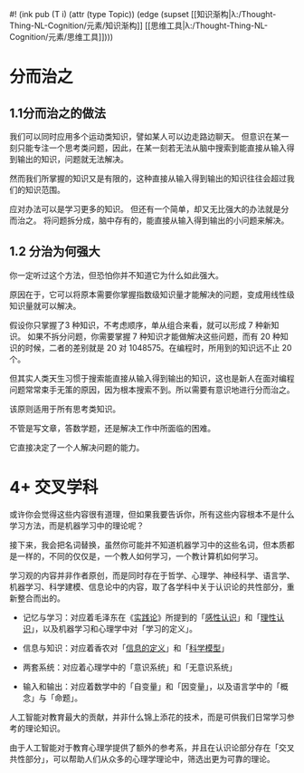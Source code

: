 #! (ink pub (T i) (attr (type Topic)) (edge (supset [[知识渐构|λ:/Thought-Thing-NL-Cognition/元素/知识渐构]] [[思维工具|λ:/Thought-Thing-NL-Cognition/元素/思维工具]])))

# 分而治之

## 1.1分而治之的做法

我们可以同时应用多个运动类知识，譬如某人可以边走路边聊天。 但意识在某一刻只能专注一个思考类问题，因此，在某一刻若无法从脑中搜索到能直接从输入得到输出的知识，问题就无法解决。

然而我们所掌握的知识又是有限的，这种直接从输入得到输出的知识往往会超过我们的知识范围。

应对办法可以是学习更多的知识。 但还有一个简单，却又无比强大的办法就是分而治之。 将问题拆分成，脑中存有的，能直接从输入得到输出的小问题来解决。

## 1.2 分治为何强大

你一定听过这个方法，但恐怕你并不知道它为什么如此强大。

原因在于，它可以将原本需要你掌握指数级知识量才能解决的问题，变成用线性级知识量就可以解决。

假设你只掌握了3 种知识，不考虑顺序，单从组合来看，就可以形成 7 种新知识。 如果不拆分问题，你需要掌握 7 种知识才能做解决这些问题，而有 20 种知识的时候，二者的差别就是 20 对 1048575。在编程时，所用到的知识远不止 20 个。

但其实人类天生习惯于搜索能直接从输入得到输出的知识，这也是新人在面对编程问题常常束手无策的原因，因为根本搜索不到。所以需要有意识地进行分而治之。

该原则适用于所有思考类知识。

不管是写文章，答数学题，还是解决工作中所面临的困难。

它直接决定了一个人解决问题的能力。

# 4+ 交叉学科

或许你会觉得这些内容很有道理，但如果我要告诉你，所有这些内容根本不是什么学习方法，而是机器学习中的理论呢？

接下来，我会把名词替换，虽然你可能并不知道机器学习中的这些名词，但本质都是一样的，不同的仅仅是，一个教人如何学习，一个教计算机如何学习。

学习观的内容并非作者原创，而是同时存在于哲学、心理学、神经科学、语言学、机器学习、科学建模、信息论中的内容，取了各学科中关于认识论的共性部分，重新整合而出的。

-   记忆与学习：对应着毛泽东在《[实践论](https://www.modevol.com/out?url=https%3A%2F%2Fwww.marxists.org%2Fchinese%2Fmaozedong%2Fmarxist.org-chinese-mao-193707.htm)》所提到的「[感性认识](https://www.modevol.com/out?url=%E6%84%9F%E6%80%A7%E8%AE%A4%E8%AF%86_%E7%99%BE%E5%BA%A6%E7%99%BE%E7%A7%91)」和「[理性认识](https://www.modevol.com/out?url=%E7%90%86%E6%80%A7%E8%AE%A4%E8%AF%86_%E7%99%BE%E5%BA%A6%E7%99%BE%E7%A7%91)」，以及机器学习和心理学中对「学习的定义」。
    
-   信息与知识：对应着香农对「[信息的定义](https://www.modevol.com/out?url=https%3A%2F%2Fweb.archive.org%2Fweb%2F19980715013250%2Fhttp%3A%2F%2Fcm.bell-labs.com%2Fcm%2Fms%2Fwhat%2Fshannonday%2Fshannon1948.pdf)」和「[科学模型](https://www.modevol.com/out?url=https%3A%2F%2Fwiki.mbalib.com%2Fwiki%2F%25E6%25A8%25A1%25E5%259E%258B)」
    
-   两套系统：对应着心理学中的「意识系统」和「无意识系统」
    
-   输入和输出：对应着数学中的「自变量」和「因变量」，以及语言学中的「概念」与「命题」。
    

人工智能对教育最大的贡献，并非什么锦上添花的技术，而是可供我们日常学习参考的理论知识。

由于人工智能对于教育心理学提供了额外的参考系，并且在认识论部分存在「交叉共性部分」，可以帮助人们从众多的心理学理论中，筛选出更为可靠的理论。